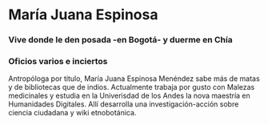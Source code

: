 # María Juana Espinosa

###  Vive donde le den posada -en Bogotá- y duerme en Chía


### Oficios varios e inciertos

Antropóloga por título, María Juana Espinosa Menéndez sabe más de matas y de bibliotecas que de indios. Actualmente trabaja por gusto con Malezas medicinales y estudia en la Univerisdad de los Andes la nova maestría en Humanidades Digitales. Allí desarrolla una investigación-acción sobre ciencia ciudadana y wiki  etnobotánica.  

